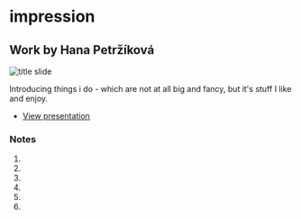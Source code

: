 # impression

## Work by Hana Petržíková

![title slide](img/)

Introducing things i do - which are not at all big and fancy, but it's stuff I like and enjoy.

- [View presentation](pdf/ajovt-impression.pdf)


### Notes
1. 
2.
3. 
4.
5.
6.
